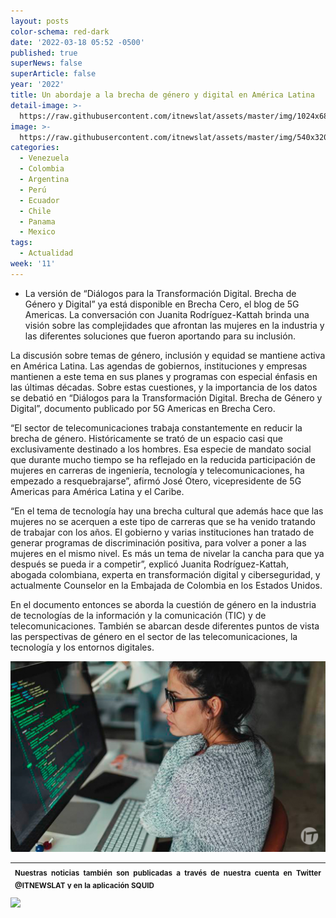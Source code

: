 ```yaml
---
layout: posts
color-schema: red-dark
date: '2022-03-18 05:52 -0500'
published: true
superNews: false
superArticle: false
year: '2022'
title: Un abordaje a la brecha de género y digital en América Latina
detail-image: >-
  https://raw.githubusercontent.com/itnewslat/assets/master/img/1024x680/mujer-codigo-g.jpg
image: >-
  https://raw.githubusercontent.com/itnewslat/assets/master/img/540x320/mujer-codigo-p.jpg
categories:
  - Venezuela
  - Colombia
  - Argentina
  - Perú
  - Ecuador
  - Chile
  - Panama
  - Mexico
tags:
  - Actualidad
week: '11'
---
```

- La versión de “Diálogos para la Transformación Digital.  Brecha de Género y Digital” ya está disponible en Brecha Cero, el blog de 5G Americas. La conversación con Juanita Rodríguez-Kattah brinda una visión sobre las complejidades que afrontan las mujeres en la industria y las diferentes soluciones que fueron aportando para su inclusión.
 
La discusión sobre temas de género, inclusión y equidad se mantiene activa en América Latina. Las agendas de gobiernos, instituciones y empresas mantienen a este tema en sus planes y programas con especial énfasis en las últimas décadas. Sobre estas cuestiones, y la importancia de los datos se debatió en “Diálogos para la Transformación Digital.  Brecha de Género y Digital”, documento publicado por 5G Americas en Brecha Cero.

“El sector de telecomunicaciones trabaja constantemente en reducir la brecha de género. Históricamente se trató de un espacio casi que exclusivamente destinado a los hombres. Esa especie de mandato social que durante mucho tiempo se ha reflejado en la reducida participación de mujeres en carreras de ingeniería, tecnología y telecomunicaciones, ha empezado a resquebrajarse”, afirmó José Otero, vicepresidente de 5G Americas para América Latina y el Caribe.

“En el tema de tecnología hay una brecha cultural que además hace que las mujeres no se acerquen a este tipo de carreras que se ha venido tratando de trabajar con los años. El gobierno y varias instituciones han tratado de generar programas de discriminación positiva, para volver a poner a las mujeres en el mismo nivel. Es más un tema de nivelar la cancha para que ya después se pueda ir a competir”, explicó Juanita Rodríguez-Kattah, abogada colombiana, experta en transformación digital y ciberseguridad, y actualmente Counselor en la Embajada de Colombia en los Estados Unidos.

En el documento entonces se aborda la cuestión de género en la industria de tecnologías de la información y la comunicación (TIC) y de telecomunicaciones. También se abarcan desde diferentes puntos de vista las perspectivas de género en el sector de las telecomunicaciones, la tecnología y los entornos digitales.

![](https://raw.githubusercontent.com/itnewslat/assets/master/img/1024x680/mujer-codigo-g.jpg)

<table style="height: 42px;" width="569">
<tbody>
<tr>
<td style="text-align: justify;"><sub><strong>Nuestras noticias también son publicadas a través de nuestra cuenta en Twitter <a href="https://twitter.com/itnewslat?lang=es">@ITNEWSLAT</a> y en la aplicación <a href="https://squidapp.co/en/">SQUID</a></strong></sub></td>
</tr>
</tbody>
</table>

<img src="https://tracker.metricool.com/c3po.jpg?hash=56f88a41e39ab42c063cc51676587a04"/>